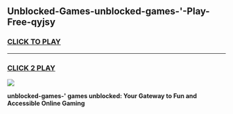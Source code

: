 
## Unblocked-Games-unblocked-games-'-Play-Free-qyjsy
<h3>
<a href="https://premium76.site?title=unblocked-games-'&ref=20M">CLICK TO PLAY</a></h3>
<hr>

<h3>
<a href="https://premium76.site?title=unblocked-games-'&ref=20M">CLICK 2 PLAY</a>
  
</h3>

<a href="https://premium76.site?title=unblocked-games-'&ref=19M"><img src="https://clearcache.store/games.png"></a>


**unblocked-games-' games unblocked: Your Gateway to Fun and Accessible Online Gaming**
